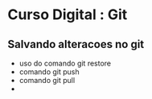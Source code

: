 # Curso Digital : Git

## Salvando alteracoes no git

* uso do comando git restore
* comando git push
* comando git pull
* 
